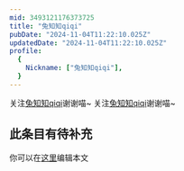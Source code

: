 ```yaml
---
mid: 3493121176373725
title: "兔知知qiqi"
pubDate: "2024-11-04T11:22:10.025Z"
updatedDate: "2024-11-04T11:22:10.025Z"
profile:
  {
    Nickname: ["兔知知qiqi"],
  }
---
```


关注[兔知知qiqi](https://space.bilibili.com/3493121176373725)谢谢喵~ 关注[兔知知qiqi](https://space.bilibili.com/3493121176373725)谢谢喵~

## 此条目有待补充
你可以在[这里](https://github.com/Yuhanawa/VTuber.ICU/edit/master/src/content/v/兔知知qiqi/index.md)编辑本文
